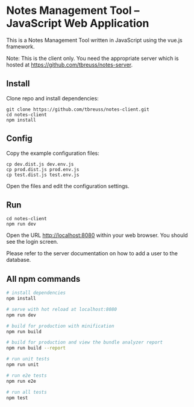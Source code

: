 # Notes Management Tool – JavaScript Web Application 

This is a Notes Management Tool written in JavaScript using the vue.js framework.

Note: This is the client only. You need the appropriate server which is hosted at <https://github.com/tbreuss/notes-server>.

## Install

Clone repo and install dependencies: 

    git clone https://github.com/tbreuss/notes-client.git
    cd notes-client
    npm install

## Config

Copy the example configuration files:

    cp dev.dist.js dev.env.js
    cp prod.dist.js prod.env.js
    cp test.dist.js test.env.js

Open the files and edit the configuration settings.

## Run

    cd notes-client
    npm run dev
    
Open the URL <http://localhost:8080> within your web browser. You should see the login screen.

Please refer to the server documentation on how to add a user to the database.

## All npm commands

~~~bash
# install dependencies
npm install

# serve with hot reload at localhost:8080
npm run dev

# build for production with minification
npm run build

# build for production and view the bundle analyzer report
npm run build --report

# run unit tests
npm run unit

# run e2e tests
npm run e2e

# run all tests
npm test
~~~
